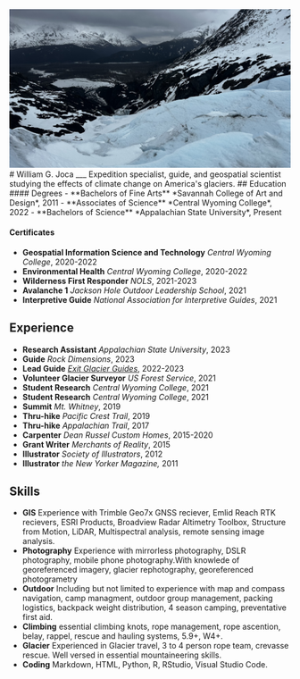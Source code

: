 <img src="IMG_5824.jpeg"/>
# William G. Joca
___
Expedition specialist, guide, and geospatial scientist studying the effects of climate change on America's glaciers. 
## Education
#### Degrees
- **Bachelors of Fine Arts**
*Savannah College of Art and Design*, 2011
- **Associates of Science**
*Central Wyoming College*, 2022
- **Bachelors of Science**
*Appalachian State University*, Present

#### Certificates
- **Geospatial Information Science and Technology**
*Central Wyoming College*, 2020-2022
- **Environmental Health**
*Central Wyoming College*, 2020-2022
- **Wilderness First Responder**
*NOLS*, 2021-2023
- **Avalanche 1**
*Jackson Hole Outdoor Leadership School*, 2021
- **Interpretive Guide**
*National Association for Interpretive Guides*, 2021
## Experience
- **Research Assistant**
*Appalachian State University*, 2023
- **Guide**
*Rock Dimensions*, 2023
- **Lead Guide**
*[Exit Glacier Guides](https://www.exitglacierguides.com/)*, 2022-2023
- **Volunteer Glacier Surveyor**
*US Forest Service*, 2021
- **Student Research**
*Central Wyoming College*, 2021
- **Student Research**
*Central Wyoming College*, 2021
- **Summit**
*Mt. Whitney*, 2019
- **Thru-hike**
*Pacific Crest Trail*, 2019
- **Thru-hike**
*Appalachian Trail*, 2017
- **Carpenter**
*Dean Russel Custom Homes*, 2015-2020
- **Grant Writer**
*Merchants of Reality*, 2015
- **Illustrator**
*Society of Illustrators*, 2012
- **Illustrator**
*the New Yorker Magazine,* 2011
## Skills
- **GIS**
Experience with Trimble Geo7x GNSS reciever, Emlid Reach RTK recievers, ESRI Products, Broadview Radar Altimetry Toolbox, Structure from Motion, LiDAR, Multispectral analysis, remote sensing image analysis.
- **Photography**
Experience with mirrorless photography, DSLR photography, mobile phone photography.With knowlede of georeferenced imagery, glacier rephotography, georeferenced photogrametry
- **Outdoor**
Including but not limited to experience with map and compass navigation, camp managment, outdoor group management, packing logistics, backpack  weight distribution, 4 season camping, preventative first aid.
- **Climbing**
essential climbing knots, rope management, rope ascention, belay, rappel, rescue and hauling systems, 5.9+, W4+.
- **Glacier**
Experienced in Glacier travel, 3 to 4 person rope team, crevasse rescue. Well versed in essential mountaineering skills.
- **Coding**
Markdown, HTML, Python, R, RStudio, Visual Studio Code.
